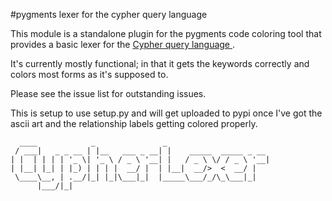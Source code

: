 #pygments lexer for the cypher query language

This module is a standalone plugin for the pygments code coloring tool that
provides a basic lexer for the [ Cypher query language
](http://docs.neo4j.org/chunked/milestone/cypher-query-lang.html ).

It's currently mostly functional; in that it gets the keywords correctly and 
colors most forms as it's supposed to.

Please see the issue list for outstanding issues.

This is setup to use setup.py and will get uploaded to pypi once I've got the ascii art
and the relationship labels getting colored properly.

      ____            _               _
     / ___|   _ _ __ | |__   ___ _ __| |    _____  _____ _ __
    | |  | | | | '_ \| '_ \ / _ \ '__| |   / _ \ \/ / _ \ '__|
    | |__| |_| | |_) | | | |  __/ |  | |__|  __/>  <  __/ |
     \____\__, | .__/|_| |_|\___|_|  |_____\___/_/\_\___|_|
          |___/|_|
